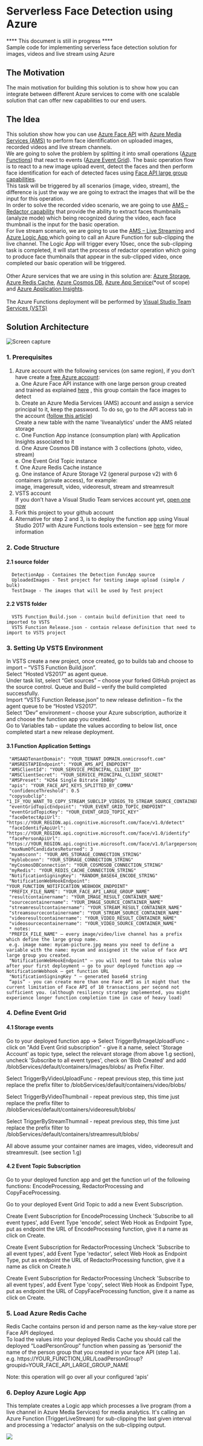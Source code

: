 # Serverless Face Detection using Azure
**** This document is still in progress ****<br>
Sample code for implementing serverless face detection solution for images, videos and live stream using Azure

## The Motivation
The main motivation for building this solution is to show how you can integrate between different Azure services to come with one scalable solution that can offer new capabilities to our end users.

## The Idea
This solution show how you can use <a href="https://docs.microsoft.com/en-us/azure/cognitive-services/face/overview">Azure Face API</a> with <a href="https://docs.microsoft.com/en-us/azure/cognitive-services/face/overview">Azure Media Services (AMS)</a> to perform face identification on uploaded images, recorded videos and live stream channels. <br>
We are going to solve the problem by splitting it into small operations (<a href="https://azure.microsoft.com/en-us/services/functions/">Azure Functions</a>) that react to events (<a href="https://azure.microsoft.com/en-us/services/event-grid/">Azure Event Grid</a>). 
The basic operation flow is to react to a new image upload event, detect the faces and then perform face identification for each of detected faces using <a href="https://docs.microsoft.com/en-us/azure/cognitive-services/face/face-api-how-to-topics/how-to-use-large-scale">Face API large group capabilities</a>.<br>
This task will be triggered by all scenarios (image, video, stream), the difference is just the way we are going to extract the images that will be the input for this operation. <br>
In order to solve the recorded video scenario, we are going to use <a href="https://docs.microsoft.com/en-us/azure/media-services/previous/media-services-face-redaction">AMS – Redactor capability</a> that provide the ability to extract faces thumbnails (analyze mode) which being recognized during the video, each face thumbnail is the input for the basic operation. <br>
For live stream scenario, we are going to use the <a href="https://docs.microsoft.com/en-us/azure/media-services/previous/media-services-manage-channels-overview">AMS – Live Streaming</a> and <a href="https://azure.microsoft.com/en-us/services/logic-apps/">Azure Logic App </a> which going to call an Azure Function for sub-clipping the live channel. The Logic App will trigger every 10sec, once the sub-clipping task is completed, it will start the process of redactor operation which going to produce face thumbnails that appear in the sub-clipped video, once completed our basic operation will be triggered. <br><br>
Other Azure services that we are using in this solution are: <a href="https://azure.microsoft.com/en-us/services/storage/">Azure Storage</a>, <a href="https://azure.microsoft.com/en-us/services/cache/">Azure Redis Cache</a>, <a href="https://docs.microsoft.com/en-us/azure/cosmos-db/introduction">Azure Cosmos DB</a>, <a href="https://azure.microsoft.com/en-us/services/app-service/">Azure App Service</a>(*out of scope) and <a href="https://azure.microsoft.com/en-us/services/application-insights/">Azure Application Insights</a>. <br><br>
The Azure Functions deployment will be performed by <a href="https://www.visualstudio.com/team-services/">Visual Studio Team Services (VSTS)</a><br>

## Solution Architecture
![Screen capture](https://github.com/yaprigal/ServerlessFaceDetection/blob/master/Capture.PNG?raw=true)
### 1. Prerequisites
1.	Azure account with the following services (on same region), if you don’t have create a <a href="https://azure.microsoft.com/en-us/free/">free Azure account</a>:<br>
a.	One Azure Face API instance with one large person group created and trained as explained <a href="https://docs.microsoft.com/en-us/azure/cognitive-services/face/face-api-how-to-topics/how-to-use-large-scale">here</a> , this group contain the face images to detect<br>
b. Create an Azure Media Services (AMS) account and assign a service principal to it, keep the password. To do so, go to the API access tab in the account ([follow this article](https://docs.microsoft.com/en-us/azure/media-services/media-services-portal-get-started-with-aad#service-principal-authentication))<br>Create a new table with the name 'liveanalytics' under the AMS related storage<br>
c.	One Function App instance (consumption plan) with Application Insights associated to it<br>
d.	One Azure Cosmos DB instance with 3 collections (photo, video, stream) <br>
e.	One Event Grid Topic instance<br>
f.	One Azure Redis Cache instance<br>
g.	One instance of Azure Storage V2 (general purpose v2) with 6 containers (private access), for example:<br>
image, imageresult, video, videoresult, stream and streamresult<br>
2.	VSTS account <br>
If you don’t have a Visual Studio Team services account yet, <a href="https://go.microsoft.com/fwlink/?LinkId=307137">open one now</a> 
3. Fork this project to your github account
4.	Alternative for step 2 and 3, is to deploy the function app using Visual Studio 2017 with Azure Functions tools extension – see <a href="https://docs.microsoft.com/en-us/azure/azure-functions/functions-develop-vs">here</a> for more information 

### 2. Code Structure
 #### 2.1 source folder
      DetectionApp - Containes the Detection FuncApp source
      UploadedImages - Test project for testing image upload (simple / bulk)
      TestImage - The images that will be used by Test project
 #### 2.2 VSTS folder
      VSTS Function Build.json - contain build definition that need to imported to VSTS 
      VSTS Function Release.json - contain release definition that need to import to VSTS project

### 3. Setting Up VSTS Environment
In VSTS create a new project, once created, go to builds tab and choose to import – “VSTS Function Build.json”.
<br>Select “Hosted VS2017” as agent queue. <br>
Under task list, select “Get sources” – choose your forked GitHub project as the source control. 
Queue and Build – verify the build completed successfully.<br>
Import “VSTS Function Release.json” to new release definition – fix the agent queue to be “Hosted VS2017”.
<br>Select “Dev” environment – choose your Azure subscription, authorize it and choose the function app you created.<br>
Go to Variables tab – update the values according to below list, once completed start a new release deployment.<br>

#### 3.1 Function Application Settings
     "AMSAADTenantDomain": "YOUR_TENANT_DOMAIN.onmicrosoft.com"
     "AMSRESTAPIEndpoint": "YOUR_AMS_API_ENDPOINT"
     "AMSClientId": "YOUR_SERVICE_PRINCIPAL_CLIENT_ID"
     "AMSClientSecret": "YOUR_SERVICE_PRINCIPAL_CLIENT_SECRET"
     "AMSPreset": "H264 Single Bitrate 1080p"
     "apis": "YOUR_FACE_API_KEYS_SPLITTED_BY_COMMA"
     "confidenceThreshold": 0.5
     "copysubclip": "1_IF_YOU_WANT_TO_COPY_STREAM_SUBCLIP_VIDEOS_TO_STREAM_SOURCE_CONTAINER_OTHERWISE_0"
     "eventGridTopicEndpoint": "YOUR_EVENT_GRID_TOPIC_ENDPOINT"
     "eventGridTopicKey": "YOUR_EVENT_GRID_TOPIC_KEY"
     "faceDetectApiUrl": "https://YOUR_REGION.api.cognitive.microsoft.com/face/v1.0/detect"
     "faceIdentifyApiUrl": "https://YOUR_REGION.api.cognitive.microsoft.com/face/v1.0/identify"
     "facePersonApiUrl": "https://YOUR_REGION.api.cognitive.microsoft.com/face/v1.0/largepersongroups"
     "maxNumOfCandidatesReturned": 3
     "myamsconn": "YOUR_AMS_STORAGE_CONNECTION_STRING"
     "myblobconn": "YOUR_STORAGE_CONNECTION_STRING"
     "myCosmosDBConnection": "YOUR_COSMOSDB_CONNECTION_STRING"
     "myRedis": "YOUR_REDIS_CACHE_CONNECTION_STRING"
     "NotificationSigningKey": "RANDOM_BASE64_ENCODE_STRING"
     "NotificationWebHookEndpoint": "YOUR_FUNCTION_NOTIFICATION_WEBHOOK_ENDPOINT"
     "PREFIX_FILE_NAME": "YOUR_FACE_API_LARGE_GROUP_NAME"
     "resultcontainername": "YOUR_IMAGE_RESULT_CONTAINER_NAME"
     "sourcecontainername": "YOUR_IMAGE_SOURCE_CONTAINER_NAME"
     "streamresultcontainername": "YOUR_STREAM_RESULT_CONTAINER_NAME"
     "streamsourcecontainername": "YOUR_STREAM_SOURCE_CONTAINER_NAME"
     "videoresultcontainername": "YOUR_VIDEO_RESULT_CONTAINER_NAME"
     "videosourcecontainername": "YOUR_VIDEO_SOURCE_CONTAINER_NAME"
     * notes: 
     "PREFIX_FILE_NAME" – every image/video/live channel has a prefix which define the large group name. 
     e.g. image name: mycam-picture.jpg means you need to define a variable with the name: mycam and assigned it the value of face API large group you created.
     "NotificationWebHookEndpoint" – you will need to take this value after your first deployment – go to your deployed function app –> NotificationWebhook – get function URL
     "NotificationSigningKey " – generated base64 string
     “apis” - you can create more than one Face API as it might that the current limitation of Face API of 10 transactions per second not sufficient you. (although resiliency strategy implemented, you might experience longer function completion time in case of heavy load)
     
### 4. Define Event Grid  
#### 4.1 Storage events      
      
   Go to your deployed function app ->
   Select TriggerByImageUploadFunc - click on "Add Event Grid subscription" - give it a name, select 'Storage Account' as topic type, 
   select the relevant storage (from above 1.g section), uncheck 'Subscribe to all event types', check on 'Blob Created' and 
   add /blobServices/default/containers/images/blobs/ as Prefix Filter.
            
   Select TriggerByVideoUploadFunc - repeat previous step, this time just replace the prefix filter to
   /blobServices/default/containers/video/blobs/
      
   Select TriggerByVideoThumbnail - repeat previous step, this time just replace the prefix filter to
   /blobServices/default/containers/videoresult/blobs/
      
   Select TriggerByStreamThumnail - repeat previous step, this time just replace the prefix filter to
   /blobServices/default/containers/streamresult/blobs/
 
   All above assume your container names are images, video, videoresult and streamresult. (see section 1.g)
      
#### 4.2 Event Topic Subscription 
   Go to your deployed function app and get the function url of the following functions: EncodeProcessing, RedactorProcessing and
   CopyFaceProcessing.
     
   Go to your deployed Event Grid Topic to add a new Event Subscription.
     
   Create Event Subscription for EncodeProcessing
   Uncheck 'Subscribe to all event types', add Event Type 'encode', select Web Hook as Endpoint Type, put as endpoint the URL of
   EncodeProcessing function, give it a name as click on Create.
     
   Create Event Subscription for RedactorProcessing
   Uncheck 'Subscribe to all event types', add Event Type 'redactor', select Web Hook as Endpoint Type, put as endpoint the URL of
   RedactorProcessing function, give it a name as click on Create.h
     
   Create Event Subscription for RedactorProcessing
   Uncheck 'Subscribe to all event types', add Event Type 'copy', select Web Hook as Endpoint Type, put as endpoint the URL of
   CopyFaceProcessing function, give it a name as click on Create.

### 5. Load Azure Redis Cache
   Redis Cache contains person id and person name as the key-value store per Face API deployed.<br>
   To load the values into your deployed Redis Cache you should call the deployed “LoadPersonGroup” function when passing as ‘personid’ 
   the name of the person group that you created in your face API (step 1.a).<br>
   e.g. https://YOUR_FUNCTION_URL/LoadPersonGroup?groupid=YOUR_FACE_API_LARGE_GROUP_NAME
   
   Note: this operation will go over all your configured ‘apis’
### 6. Deploy Azure Logic App
   This template creates a Logic app which processes a live program (from a live channel in Azure Media Services) for media analytics.
   It's calling an Azure Function (TriggerLiveStream) for sub-clipping the last given interval and processing a 'redactor' analysis on the sub-clipping output.
   
   <a href="https://portal.azure.com/#create/Microsoft.Template/uri/https%3A%2F%2Fraw.githubusercontent.com%2Fyaprigal%2FServerlessFaceDetection%2Fmaster%2FLogicApp.json" target="_blank">
    <img src="http://azuredeploy.net/deploybutton.png"/>
</a>

     
     
